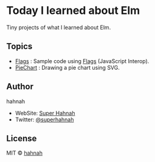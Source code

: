 # Today I learned about Elm

Tiny projects of what I learned about Elm.

## Topics

+ [Flags](https://github.com/hahnah/til-elm/tree/master/flags) : Sample code using [Flags](https://guide.elm-lang.org/interop/flags.html) (JavaScript Interop).
+ [PieChart](https://github.com/hahnah/til-elm/tree/master/pie-chart) : Drawing a pie chart using SVG.

## Author

hahnah

+ WebSite: [Super Hahnah](https://superhahnah.com)
+ Twitter: [@superhahnah](https://twitter.com/superhahnah)

## License

MIT © [hahnah](https://superhahnah.com)
